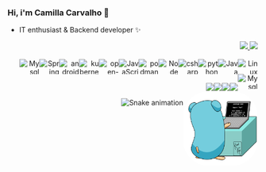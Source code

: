### Hi, i'm Camilla Carvalho 🌹



-  IT enthusiast & Backend developer ✨


<div align="right">
  <a href="https://github.com/Camilla-Carvalho">
  <img height="165em" src="https://github-readme-stats.vercel.app/api?username=Camilla-Carvalho&show_icons=true&theme=dracula&include_all_commits=true&count_private=true"/>
  <img height="165em" src="https://github-readme-stats.vercel.app/api/top-langs/?username=Camilla-Carvalho&layout=compact&langs_count=7&theme=dracula"/>
</div>
  
  <div style="display: inline_block; text-align: right"><br>
    
    
  <img align="right" alt="Linux" height="30" width="40" src="https://cdn.jsdelivr.net/gh/devicons/devicon/icons/linux/linux-original.svg">
  <img align="right" alt="Java" height="30" width="40" src="https://cdn.jsdelivr.net/gh/devicons/devicon/icons/java/java-original.svg"> 
  <img align="right" alt="python" height="30" width="40" src="https://cdn.jsdelivr.net/gh/devicons/devicon/icons/python/python-original.svg">
  <img align="right" alt=csharp height="30" width="40" src="https://cdn.jsdelivr.net/gh/devicons/devicon/icons/csharp/csharp-original.svg"> 
  <img align="right" alt=Node height="30" width="40" src="https://cdn.jsdelivr.net/gh/devicons/devicon/icons/nodejs/nodejs-original.svg">
  <img align="right" alt="podman" height="30" width="40" src="https://cdn.jsdelivr.net/gh/devicons/devicon/icons/podman/podman-original.svg">
  <img align="right" alt=JavaScript height="30" width="40" src="https://cdn.jsdelivr.net/gh/devicons/devicon/icons/javascript/javascript-original.svg">
  <img align="right" alt="open-suse" height="30" width="40" src="https://cdn.jsdelivr.net/gh/devicons/devicon/icons/opensuse/opensuse-original.svg">
  <img align="right" alt="kubernets" height="30" width="40" src="https://cdn.jsdelivr.net/gh/devicons/devicon/icons/kubernetes/kubernetes-plain.svg" >   
  <img align="right" alt="android-studio" height="30" width="40" src="https://cdn.jsdelivr.net/gh/devicons/devicon/icons/androidstudio/androidstudio-original.svg">  
  <img align="right" alt="Spring" height="30" width="40" src="https://cdn.jsdelivr.net/gh/devicons/devicon/icons/spring/spring-original.svg">
  <img align="right" alt="Mysql" height="30" width="40" src="https://cdn.jsdelivr.net/gh/devicons/devicon/icons/mysql/mysql-original.svg">
  <img align="right" alt="Mysql" height="30" width="40" src="https://cdn.jsdelivr.net/gh/devicons/devicon/icons/fedora/fedora-original.svg">
  
</div> 
    
 
    
  <div style="display: inline_block; text-align: right"><br><br>
      
  <a href="https://www.instagram.com/crowmilla/" target="_blank"><img align="right" src="https://img.shields.io/badge/-Instagram-%23E4405F?style=for-the-badge&logo=instagram&logoColor=white" target="_blank"></a>
 <a href="https://www.facebook.com/camilla.carvalho.9041/" target="_blank"><img align="right" src="https://img.shields.io/badge/Facebook-1877F2?style=for-the-badge&logo=facebook&logoColor=white"></a> 
  <a href = "mailto:camillacarvalhodejesus@gmail.com"><img align="right" src="https://img.shields.io/badge/-Gmail-%23333?style=for-the-badge&logo=gmail&logoColor=white" target="_blank"></a>
  <a href="https://www.linkedin.com/in/camilla-carvalho-2162b9196/" target="_blank"><img align="right" src="https://img.shields.io/badge/-LinkedIn-%230077B5?style=for-the-badge&logo=linkedin&logoColor=white" target="_blank"><br><img align="right" alt="pic" height="150" style="border-radius:50px;" src="https://github.com/MariaIsabelli/MariaIsabelli/raw/main/001.gif">
  </a>
    
     
  ![Snake animation](https://github.com/Camilla-Carvalho/Camilla-Carvalho/blob/output/github-contribution-grid-snake.svg)
 
</div>
  
